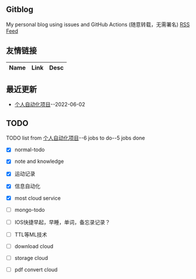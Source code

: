 ## Gitblog
My personal blog using issues and GitHub Actions (随意转载，无需署名)
[RSS Feed](https://raw.githubusercontent.com/Eloco/gitblog/master/feed.xml)
## 友情链接
| Name | Link | Desc | 
 | ---- | ---- | ---- |
## 最近更新
- [个人自动化项目](https://github.com/Eloco/gitblog/issues/1)--2022-06-02
## TODO
TODO list from [个人自动化项目](https://github.com/Eloco/gitblog/issues/1)--6 jobs to do--5 jobs done
- [x] normal-todo
- [x] note and knowledge
- [x] 运动记录
- [x] 信息自动化
- [x] most cloud service
- [ ] mongo-todo
- [ ] IOS快捷早起，早睡，单词，备忘录记录？
- [ ] TTL等ML技术
- [ ] download cloud
- [ ] storage cloud
- [ ] pdf convert cloud

